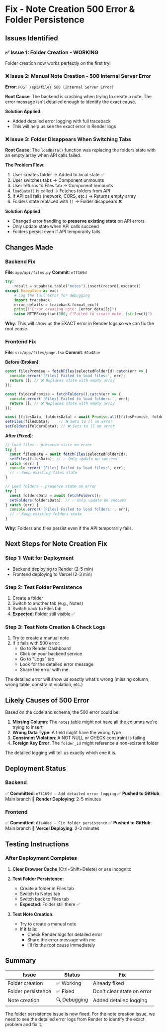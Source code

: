 # Fix - Note Creation 500 Error & Folder Persistence

## Issues Identified

### ✅ Issue 1: Folder Creation - WORKING
Folder creation now works perfectly on the first try!

### ❌ Issue 2: Manual Note Creation - 500 Internal Server Error
**Error**: `POST /api/files 500 (Internal Server Error)`

**Root Cause**: The backend is crashing when trying to create a note. The error message isn't detailed enough to identify the exact cause.

**Solution Applied**:
- Added detailed error logging with full traceback
- This will help us see the exact error in Render logs

### ❌ Issue 3: Folder Disappears When Switching Tabs
**Root Cause**: The `loadData()` function was replacing the folders state with an empty array when API calls failed.

**The Problem Flow**:
1. User creates folder → Added to local state ✅
2. User switches tabs → Component unmounts
3. User returns to Files tab → Component remounts
4. `loadData()` is called → Fetches folders from API
5. If API call fails (network, CORS, etc.) → Returns empty array
6. Folders state replaced with `[]` → Folder disappears ❌

**Solution Applied**:
- Changed error handling to **preserve existing state** on API errors
- Only update state when API calls succeed
- Folders persist even if API temporarily fails

## Changes Made

### Backend Fix
**File**: `app/api/files.py`
**Commit**: `e7f169d`

```python
try:
    result = supabase.table("notes").insert(record).execute()
except Exception as exc:
    # Log the full error for debugging
    import traceback
    error_details = traceback.format_exc()
    print(f"Error creating note: {error_details}")
    raise HTTPException(500, f"Failed to create note: {str(exc)}")
```

**Why**: This will show us the EXACT error in Render logs so we can fix the root cause.

### Frontend Fix
**File**: `src/app/files/page.tsx`
**Commit**: `61a48ae`

**Before (Broken)**:
```typescript
const filesPromise = fetchFiles(selectedFolderId).catch(err => {
  console.error('[Files] Failed to load files:', err);
  return []; // ❌ Replaces state with empty array
});

const foldersPromise = fetchFolders().catch(err => {
  console.error('[Files] Failed to load folders:', err);
  return []; // ❌ Replaces state with empty array
});

const [filesData, foldersData] = await Promise.all([filesPromise, foldersPromise]);
setFiles(filesData);    // ❌ Sets to [] on error
setFolders(foldersData); // ❌ Sets to [] on error
```

**After (Fixed)**:
```typescript
// Load files - preserve state on error
try {
  const filesData = await fetchFiles(selectedFolderId);
  setFiles(filesData); // ✅ Only update on success
} catch (err) {
  console.error('[Files] Failed to load files:', err);
  // ✅ Keep existing files state
}

// Load folders - preserve state on error
try {
  const foldersData = await fetchFolders();
  setFolders(foldersData); // ✅ Only update on success
} catch (err) {
  console.error('[Files] Failed to load folders:', err);
  // ✅ Keep existing folders state
}
```

**Why**: Folders and files persist even if the API temporarily fails.

## Next Steps for Note Creation Fix

### Step 1: Wait for Deployment
- Backend deploying to Render (2-5 min)
- Frontend deploying to Vercel (2-3 min)

### Step 2: Test Folder Persistence
1. Create a folder
2. Switch to another tab (e.g., Notes)
3. Switch back to Files tab
4. **Expected**: Folder still visible ✅

### Step 3: Test Note Creation & Check Logs
1. Try to create a manual note
2. If it fails with 500 error:
   - Go to Render Dashboard
   - Click on your backend service
   - Go to "Logs" tab
   - Look for the detailed error message
   - Share the error with me

The detailed error will show us exactly what's wrong (missing column, wrong table, constraint violation, etc.)

## Likely Causes of 500 Error

Based on the code and schema, the 500 error could be:

1. **Missing Column**: The `notes` table might not have all the columns we're trying to insert
2. **Wrong Data Type**: A field might have the wrong type
3. **Constraint Violation**: A NOT NULL or CHECK constraint is failing
4. **Foreign Key Error**: The `folder_id` might reference a non-existent folder

The detailed logging will tell us exactly which one it is.

## Deployment Status

### Backend
✅ **Committed**: `e7f169d - Add detailed error logging`
✅ **Pushed to GitHub**: Main branch
🔄 **Render Deploying**: 2-5 minutes

### Frontend
✅ **Committed**: `61a48ae - Fix folder persistence`
✅ **Pushed to GitHub**: Main branch
🔄 **Vercel Deploying**: 2-3 minutes

## Testing Instructions

### After Deployment Completes

1. **Clear Browser Cache** (Ctrl+Shift+Delete) or use incognito

2. **Test Folder Persistence**:
   - Create a folder in Files tab
   - Switch to Notes tab
   - Switch back to Files tab
   - **Expected**: Folder still there ✅

3. **Test Note Creation**:
   - Try to create a manual note
   - If it fails:
     - Check Render logs for detailed error
     - Share the error message with me
     - I'll fix the root cause immediately

## Summary

| Issue | Status | Fix |
|-------|--------|-----|
| Folder creation | ✅ Working | Already fixed |
| Folder persistence | ✅ Fixed | Don't clear state on error |
| Note creation | 🔍 Debugging | Added detailed logging |

The folder persistence issue is now fixed. For the note creation issue, we need to see the detailed error logs from Render to identify the exact problem and fix it.
